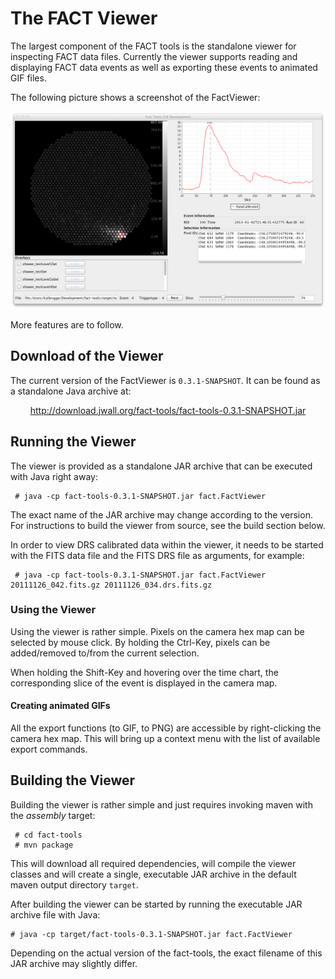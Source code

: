# The FACT Viewer

The largest component of the FACT tools is the standalone viewer for
inspecting FACT data files. Currently the viewer supports reading and
displaying FACT data events as well as exporting these events to
animated GIF files.

The following picture shows a screenshot of the FactViewer:
<div style="text-align: center;">
   <img src="images/fact-viewer-screen1.png" style="width:700px;" />
</div>

More features are to follow.
    
## Download of the Viewer

The current version of the FactViewer is `0.3.1-SNAPSHOT`. It can be found
as a standalone Java archive at:
<div style="text-align: center;">
   <a href="http://download.jwall.org/fact-tools/fact-tools-0.3.1-SNAPSHOT.jar">http://download.jwall.org/fact-tools/fact-tools-0.3.1-SNAPSHOT.jar</a>
</div>
    
## Running the Viewer

The viewer is provided as a standalone JAR archive that can be
executed with Java right away:

     # java -cp fact-tools-0.3.1-SNAPSHOT.jar fact.FactViewer
     
The exact name of the JAR archive may change according to the version.
For instructions to build the viewer from source, see the build section
below.

In order to view DRS calibrated data within the viewer, it needs to
be started with the FITS data file and the FITS DRS file as arguments,
for example:

     # java -cp fact-tools-0.3.1-SNAPSHOT.jar fact.FactViewer 20111126_042.fits.gz 20111126_034.drs.fits.gz


### Using the Viewer

Using the viewer is rather simple. Pixels on the camera hex map
can be selected by mouse click. By holding the Ctrl-Key, pixels can
be added/removed to/from the current selection.

When holding the Shift-Key and hovering over the time chart, the
corresponding slice of the event is displayed in the camera map.


#### Creating animated GIFs

All the export functions (to GIF, to PNG) are accessible by
right-clicking the camera hex map. This will bring up a context
menu with the list of available export commands.



## Building the Viewer

Building the viewer is rather simple and just requires invoking
maven with the *assembly* target:

     # cd fact-tools
     # mvn package
     
This will download all required dependencies, will compile the
viewer classes and will create a single, executable JAR archive
in the default maven output directory `target`.

After building the viewer can be started by running the executable
JAR archive file with Java:

    # java -cp target/fact-tools-0.3.1-SNAPSHOT.jar fact.FactViewer
    
Depending on the actual version of the fact-tools, the exact filename
of this JAR archive may slightly differ.
